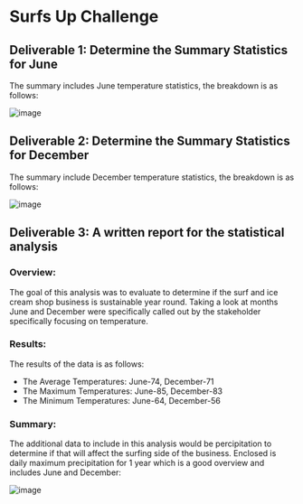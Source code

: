 # Surfs Up Challenge

## Deliverable 1: Determine the Summary Statistics for June
The summary includes June temperature statistics, the breakdown is as follows:

![image](https://user-images.githubusercontent.com/85530690/128655504-f782e28c-450c-48dd-b258-aa9ddcc804e0.png)

## Deliverable 2: Determine the Summary Statistics for December
The summary include December temperature statistics, the breakdown is as follows:

![image](https://user-images.githubusercontent.com/85530690/128655519-3b705745-2a5a-45b5-ac99-3be4fbe5f85d.png)

## Deliverable 3: A written report for the statistical analysis

### Overview:
The goal of this analysis was to evaluate to determine if the surf and ice cream shop business is sustainable year round.   Taking a look at months June and December were specifically called out by the stakeholder specifically focusing on temperature. 


### Results:
The results of the data is as follows:
- The Average Temperatures:    June-74, December-71
- The Maximum Temperatures:    June-85, December-83
- The Minimum Temperatures:    June-64, December-56

### Summary:
The additional data to include in this analysis would be percipitation to determine if that will affect the surfing side of the business.    Enclosed is daily maximum precipitation for 1 year which is a good overview and includes June and December:

![image](https://user-images.githubusercontent.com/85530690/128657741-d4b52a99-a365-459d-a10b-d47ef6ef2430.png)
